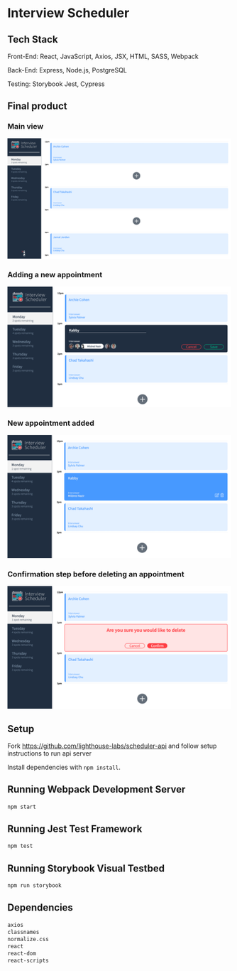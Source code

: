 # Interview Scheduler

## Tech Stack

Front-End: React, JavaScript, Axios, JSX, HTML, SASS, Webpack

Back-End: Express, Node.js, PostgreSQL

Testing: Storybook Jest, Cypress

## Final product

### Main view
!["Main appointments view"](docs/appointment-view.png)

### Adding a new appointment
!["Adding new appointment"](docs/add-new-appointment.png)

### New appointment added
!["View of the newly added appointment"](docs/new-appointment-added.png)

### Confirmation step before deleting an appointment
!["Confirmation before deleting appointment"](docs/confirmation-step.png)


## Setup

Fork https://github.com/lighthouse-labs/scheduler-api and follow setup instructions to run api server

Install dependencies with `npm install`.

## Running Webpack Development Server

```sh
npm start
```

## Running Jest Test Framework

```sh
npm test
```

## Running Storybook Visual Testbed

```sh
npm run storybook
```

## Dependencies
    axios
    classnames
    normalize.css
    react
    react-dom
    react-scripts